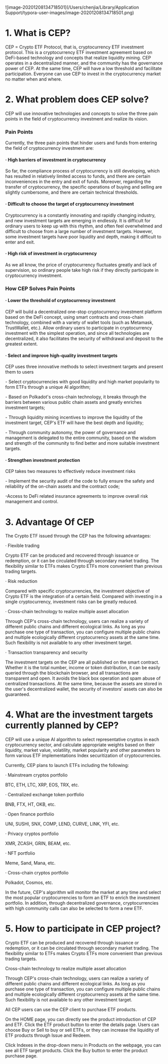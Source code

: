 ![image-20201208134718501](/Users/chenjia/Library/Application Support/typora-user-images/image-20201208134718501.png)

# 1. What is CEP? 

CEP = Crypto ETF Protocol, that is, cryptocurrency ETF investment protocol. This is a cryptocurrency ETF investment agreement based on DeFi-based technology and concepts that realize liquidity mining. CEP operates in a decentralized manner, and the community has the governance power of CEP. At the same time, CEP will have a low threshold and facilitate participation. Everyone can use CEP to invest in the cryptocurrency market no matter when and where.



# 2. What problem does CEP solve?

CEP will use innovative technologies and concepts to solve the three pain points in the field of cryptocurrency investment and realize its vision.

### Pain Points

Currently, the three pain points that hinder users and funds from entering the field of cryptocurrency investment are:

#### · High barriers of investment in cryptocurrency

So far, the compliance process of cryptocurrency is still developing, which has resulted in relatively limited access to funds, and there are certain inconveniences in the entry and exit of funds. Moreover, regarding the transfer of cryptocurrency, the specific operations of buying and selling are slightly cumbersome, and there are certain technical thresholds.

#### · Difficult to choose the target of cryptocurrency investment

Cryptocurrency is a constantly innovating and rapidly changing industry, and new investment targets are emerging in endlessly. It is difficult for ordinary users to keep up with this rhythm, and often feel overwhelmed and difficult to choose from a large number of investment targets. However, some investment targets have poor liquidity and depth, making it difficult to enter and exit.

#### · High risk of investment in cryptocurrency

As we all know, the price of cryptocurrency fluctuates greatly and lack of supervision, so ordinary people take high risk if they directly participate in cryptocurrency investment.

 

### How CEP Solves Pain Points

#### · Lower the threshold of cryptocurrency investment

CEP will build a decentralized one-stop cryptocurrency investment platform based on the DeFi concept, using smart contracts and cross-chain technology, combined with a variety of wallet tools (such as Metamask, TrustWallet, etc.). Allow ordinary users to participate in cryptocurrency investment with the simplest operation, and since all technologies are decentralized, it also facilitates the security of withdrawal and deposit to the greatest extent.

 

#### · Select and improve high-quality investment targets

CEP uses three innovative methods to select investment targets and present them to users

\- Select cryptocurrencies with good liquidity and high market popularity to form ETFs through a unique AI algorithm;

\- Based on Polkadot's cross-chain technology, it breaks through the barriers between various public chain assets and greatly enriches investment targets;

\- Through liquidity mining incentives to improve the liquidity of the investment target, CEP's ETF will have the best depth and liquidity;

\- Through community autonomy, the power of governance and management is delegated to the entire community, based on the wisdom and strength of the community to find better and more suitable investment targets.

 

#### · Strengthen investment protection

CEP takes two measures to effectively reduce investment risks

\- Implement the security audit of the code to fully ensure the safety and reliability of the on-chain assets and the contract code;

-Access to DeFi related insurance agreements to improve overall risk management and control.

 

# 3. Advantage Of CEP

The Crypto ETF issued through the CEP has the following advantages:

· Flexible trading

Crypto ETF can be produced and recovered through issuance or redemption, or it can be circulated through secondary market trading. The flexibility similar to ETFs makes Crypto ETFs more convenient than previous trading targets.

· Risk reduction

Compared with specific cryptocurrencies, the investment objective of Crypto ETF is the integration of a certain field. Compared with investing in a single cryptocurrency, investment risks can be greatly reduced.

· Cross-chain technology to realize multiple asset allocation

Through CEP's cross-chain technology, users can realize a variety of different public chains and different ecological links. As long as you purchase one type of transaction, you can configure multiple public chains and multiple ecologically different cryptocurrency assets at the same time. Such flexibility is not available to any other investment target.

· Transaction transparency and security

The investment targets on the CEP are all published on the smart contract. Whether it is the total number, income or token distribution, it can be easily queried through the blockchain browser, and all transactions are transparent and open. It avoids the black box operation and spam abuse of centralized transactions. At the same time, because the assets are stored in the user's decentralized wallet, the security of investors' assets can also be guaranteed.

 

# 4. What are the investment targets currently planned by CEP?

CEP will use a unique AI algorithm to select representative cryptos in each cryptocurrency sector, and calculate appropriate weights based on their liquidity, market value, volatility, market popularity and other parameters to form various ETF implementations Index securitization of cryptocurrencies.

Currently, CEP plans to launch ETFs including the following:

· Mainstream cryptos portfolio

  BTC, ETH, LTC, XRP, EOS, TRX, etc.

· Centralized exchange token portfolio

  BNB, FTX, HT, OKB, etc.

· Open finance portfolio

  UNI, SUSHI, SNX, COMP, LEND, CURVE, LINK, YFI, etc.

· Privacy cryptos portfolio

  XMR, ZCASH, GRIN, BEAM, etc.

· NFT portfolio

  Meme, Sand, Mana, etc.

· Cross-chain cryptos portfolio

  Polkadot, Cosmos, etc. 

In the future, CEP's algorithm will monitor the market at any time and select the most popular cryptocurrencies to form an ETF to enrich the investment portfolio. In addition, through decentralized governance, cryptocurrencies with high community calls can also be selected to form a new ETF.

 

# 5. How to participate in CEP project?

Crypto ETF can be produced and recovered through issuance or redemption, or it can be circulated through secondary market trading. The flexibility similar to ETFs makes Crypto ETFs more convenient than previous trading targets.

Cross-chain technology to realize multiple asset allocation

Through CEP's cross-chain technology, users can realize a variety of different public chains and different ecological links. As long as you purchase one type of transaction, you can configure multiple public chains and multiple ecologically different cryptocurrency assets at the same time. Such flexibility is not available to any other investment target.

All CEP users can use the CEP client to purchase ETF products. 

On the HOME page, you can directly see the product introduction of CEP and ETF. Click the ETF product button to enter the details page. Users can choose Buy or Sell to buy or sell ETFs, or they can increase the liquidity of ETF products through Issue and Redeem.

Click Indexes in the drop-down menu in Products on the webpage, you can see all ETF target products. Click the Buy button to enter the product purchase page.